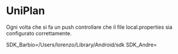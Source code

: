 # UniPlan
Ogni volta che si fa un push controllare che il file local.properties sia configurato correttamente.


SDK_Barbio=/Users/lorenzo/Library/Android/sdk
SDK_Andre=